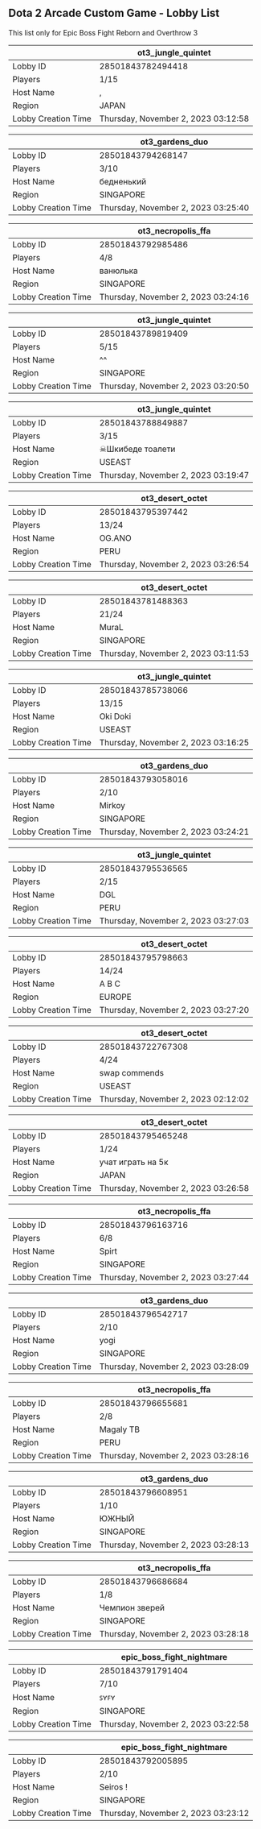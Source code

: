 ## Dota 2 Arcade Custom Game - Lobby List

This list only for Epic Boss Fight Reborn and Overthrow 3

|  | ot3_jungle_quintet |
| ------ | ------ |
| Lobby ID | 28501843782494418 |
| Players | 1/15 |
| Host Name | , |
| Region | JAPAN |
| Lobby Creation Time | Thursday, November 2, 2023 03:12:58 |


|  | ot3_gardens_duo |
| ------ | ------ |
| Lobby ID | 28501843794268147 |
| Players | 3/10 |
| Host Name | бедненький |
| Region | SINGAPORE |
| Lobby Creation Time | Thursday, November 2, 2023 03:25:40 |


|  | ot3_necropolis_ffa |
| ------ | ------ |
| Lobby ID | 28501843792985486 |
| Players | 4/8 |
| Host Name | ванюлька |
| Region | SINGAPORE |
| Lobby Creation Time | Thursday, November 2, 2023 03:24:16 |


|  | ot3_jungle_quintet |
| ------ | ------ |
| Lobby ID | 28501843789819409 |
| Players | 5/15 |
| Host Name | ^^ |
| Region | SINGAPORE |
| Lobby Creation Time | Thursday, November 2, 2023 03:20:50 |


|  | ot3_jungle_quintet |
| ------ | ------ |
| Lobby ID | 28501843788849887 |
| Players | 3/15 |
| Host Name | ☠Шкибеде тоалети |
| Region | USEAST |
| Lobby Creation Time | Thursday, November 2, 2023 03:19:47 |


|  | ot3_desert_octet |
| ------ | ------ |
| Lobby ID | 28501843795397442 |
| Players | 13/24 |
| Host Name | OG.ANO |
| Region | PERU |
| Lobby Creation Time | Thursday, November 2, 2023 03:26:54 |


|  | ot3_desert_octet |
| ------ | ------ |
| Lobby ID | 28501843781488363 |
| Players | 21/24 |
| Host Name | MuraL |
| Region | SINGAPORE |
| Lobby Creation Time | Thursday, November 2, 2023 03:11:53 |


|  | ot3_jungle_quintet |
| ------ | ------ |
| Lobby ID | 28501843785738066 |
| Players | 13/15 |
| Host Name | Oki Doki |
| Region | USEAST |
| Lobby Creation Time | Thursday, November 2, 2023 03:16:25 |


|  | ot3_gardens_duo |
| ------ | ------ |
| Lobby ID | 28501843793058016 |
| Players | 2/10 |
| Host Name | Mirkoy |
| Region | SINGAPORE |
| Lobby Creation Time | Thursday, November 2, 2023 03:24:21 |


|  | ot3_jungle_quintet |
| ------ | ------ |
| Lobby ID | 28501843795536565 |
| Players | 2/15 |
| Host Name | DGL |
| Region | PERU |
| Lobby Creation Time | Thursday, November 2, 2023 03:27:03 |


|  | ot3_desert_octet |
| ------ | ------ |
| Lobby ID | 28501843795798663 |
| Players | 14/24 |
| Host Name | A B C |
| Region | EUROPE |
| Lobby Creation Time | Thursday, November 2, 2023 03:27:20 |


|  | ot3_desert_octet |
| ------ | ------ |
| Lobby ID | 28501843722767308 |
| Players | 4/24 |
| Host Name | swap commends |
| Region | USEAST |
| Lobby Creation Time | Thursday, November 2, 2023 02:12:02 |


|  | ot3_desert_octet |
| ------ | ------ |
| Lobby ID | 28501843795465248 |
| Players | 1/24 |
| Host Name | учат играть на 5к |
| Region | JAPAN |
| Lobby Creation Time | Thursday, November 2, 2023 03:26:58 |


|  | ot3_necropolis_ffa |
| ------ | ------ |
| Lobby ID | 28501843796163716 |
| Players | 6/8 |
| Host Name | Spirt |
| Region | SINGAPORE |
| Lobby Creation Time | Thursday, November 2, 2023 03:27:44 |


|  | ot3_gardens_duo |
| ------ | ------ |
| Lobby ID | 28501843796542717 |
| Players | 2/10 |
| Host Name | yogi |
| Region | SINGAPORE |
| Lobby Creation Time | Thursday, November 2, 2023 03:28:09 |


|  | ot3_necropolis_ffa |
| ------ | ------ |
| Lobby ID | 28501843796655681 |
| Players | 2/8 |
| Host Name | Magaly TB |
| Region | PERU |
| Lobby Creation Time | Thursday, November 2, 2023 03:28:16 |


|  | ot3_gardens_duo |
| ------ | ------ |
| Lobby ID | 28501843796608951 |
| Players | 1/10 |
| Host Name | ЮЖНЫЙ |
| Region | SINGAPORE |
| Lobby Creation Time | Thursday, November 2, 2023 03:28:13 |


|  | ot3_necropolis_ffa |
| ------ | ------ |
| Lobby ID | 28501843796686684 |
| Players | 1/8 |
| Host Name | Чемпион зверей |
| Region | SINGAPORE |
| Lobby Creation Time | Thursday, November 2, 2023 03:28:18 |


|  | epic_boss_fight_nightmare |
| ------ | ------ |
| Lobby ID | 28501843791791404 |
| Players | 7/10 |
| Host Name | ꜱʏꜰʏ |
| Region | SINGAPORE |
| Lobby Creation Time | Thursday, November 2, 2023 03:22:58 |


|  | epic_boss_fight_nightmare |
| ------ | ------ |
| Lobby ID | 28501843792005895 |
| Players | 2/10 |
| Host Name | Seiros ! |
| Region | SINGAPORE |
| Lobby Creation Time | Thursday, November 2, 2023 03:23:12 |


